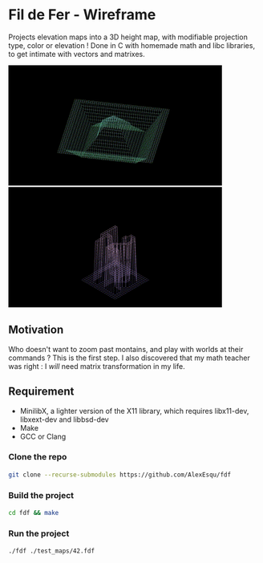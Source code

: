 # Fil de Fer - Wireframe

Projects elevation maps into a 3D height map, with modifiable projection type, color or elevation !
Done in C with homemade math and libc libraries, to get intimate with vectors and matrixes.

![rotating pyramid](https://github.com/AlexEsqu/fdf/blob/main/fdfpylone.gif)
![rotating colored 3d 42](https://github.com/AlexEsqu/fdf/blob/main/fdf42.gif)

## Motivation

Who doesn't want to zoom past montains, and play with worlds at their commands ? This is the first step. 
I also discovered that my math teacher was right : I *will* need matrix transformation in my life.

## Requirement

* MinilibX, a lighter version of the X11 library, which requires libx11-dev, libxext-dev and libbsd-dev
* Make
* GCC or Clang

### Clone the repo

```bash
git clone --recurse-submodules https://github.com/AlexEsqu/fdf
```

### Build the project

```bash
cd fdf && make
```

### Run the project

```bash
./fdf ./test_maps/42.fdf
```
